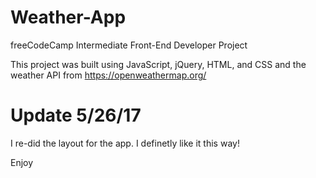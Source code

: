 # Weather-App
freeCodeCamp Intermediate Front-End Developer Project

This project was built using JavaScript, jQuery, HTML, and CSS and the weather API from https://openweathermap.org/

# Update 5/26/17

I re-did the layout for the app. I definetly like it this way!  

Enjoy
